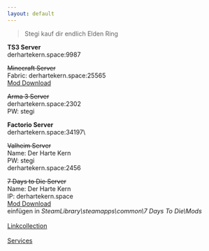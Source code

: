 ```yaml
---
layout: default
---
```

> Stegi kauf dir endlich Elden Ring

**TS3 Server**  
derhartekern.space:9987

~~Minecraft Server~~\
Fabric: derhartekern.space:25565\
[Mod Download](https://drive.proton.me/urls/12DHF6RZ14#6YSE1BJxyf5d)

~~Arma 3 Server~~\
derhartekern.space:2302\
PW: stegi

**Factorio Server**\
derhartekern.space:34197\

~~Valheim Server~~\
Name: Der Harte Kern\
PW: stegi\
derhartekern.space:2456

~~7 Days to Die Server~~\
Name: Der Harte Kern\
IP: derhartekern.space\
[Mod Download](https://drive.proton.me/urls/R3EZBN9RRW#xlFYeIiQ2B5x)\
einfügen in *SteamLibrary\steamapps\common\7 Days To Die\Mods*
\
\
[Linkcollection](https://derhartekern.space/links)\
\
[Services](https://derhartekern.space/services)
